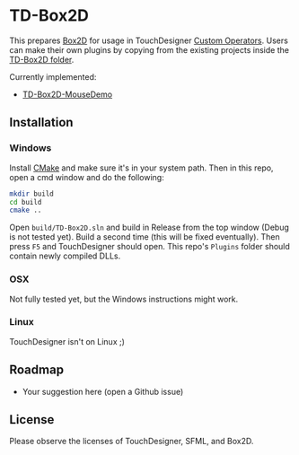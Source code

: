 # TD-Box2D

This prepares [Box2D](https://github.com/erincatto/box2d) for usage in TouchDesigner [Custom Operators](https://docs.derivative.ca/Custom_Operators). Users can make their own plugins by copying from the existing projects inside the [TD-Box2D folder](https://github.com/DBraun/TD-Box2D/tree/main/TD-Box2D).

Currently implemented:
* [TD-Box2D-MouseDemo](https://www.instagram.com/p/Be6lsn1AM3N/)

## Installation

### Windows

Install [CMake](https://cmake.org/download/) and make sure it's in your system path. Then in this repo, open a cmd window and do the following:

```bash
mkdir build
cd build
cmake ..
```

Open `build/TD-Box2D.sln` and build in Release from the top window (Debug is not tested yet). Build a second time (this will be fixed eventually). Then press `F5` and TouchDesigner should open. This repo's `Plugins` folder should contain newly compiled DLLs.

### OSX

Not fully tested yet, but the Windows instructions might work.

### Linux

TouchDesigner isn't on Linux ;)

## Roadmap

* Your suggestion here (open a Github issue)

## License

Please observe the licenses of TouchDesigner, SFML, and Box2D.
